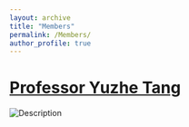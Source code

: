 ```yaml
---
layout: archive
title: "Members"
permalink: /Members/
author_profile: true
---
```




[Professor Yuzhe Tang](http://tristartom.github.io/index.html)
======
![Description](https://testurl.github.io/images/profile.png)